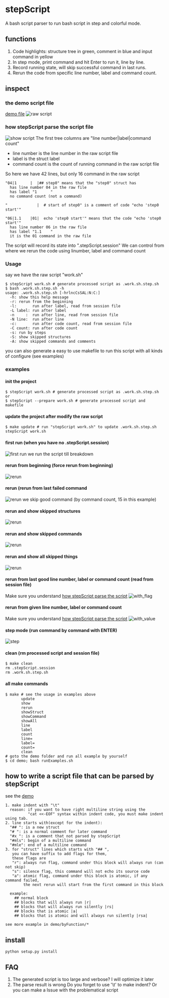 # stepScript
A bash script parser to run bash script in step and colorful mode.

## functions
1. Code highlights: structure tree in green, comment in blue and input command in yellow
2. In step mode, print command and hit Enter to run it, line by line.
3. Record running state, will skip successful command in last runs.
4. Rerun the code from specific line number, label and command count.

## inspect
### the demo script file
[demo file](./demo/work.sh)
![raw script](./figs/raw_script.png)
### how stepScript parse the script file
![show script](./figs/show.png)
The first tree columns are "line number|label|command count"
* line number is the line number in the raw script file
* label is the struct label
* command count is the count of running command in the raw script file

So here we have 42 lines, but only 16 command in the raw script
```
"04|1      |  |## step0" means that the "step0" struct has
  has line number 04 in the raw file
  has label "1      "
  no command count (not a command)

"             |  # start of step0" is a comment of code "echo 'step0 start'"

"06|1.1    |01|  echo 'step0 start'" means that the code "echo 'step0 start'"
  has line number 06 in the raw file
  has label "1.1    "
  it is the 01 command in the raw file
```
The script will record its state into ".stepScript.session"
We can control from where we rerun the code using linumber, label and command count
### Usage
say we have the raw script "work.sh"
```shell
$ stepScript work.sh # generate processed script as .work.sh.step.sh
$ bash .work.sh.step.sh -h
usage: .work.sh.step.sh [-hrlncCsSAL:N:C:]
  -h: show this help message
  -r: rerun from the beginning
  -l:       run after label, read from session file
  -L label: run after label
  -n     :  run after line, read from session file
  -N line:  run after line
  -c:       run after code count, read from session file
  -C count: run after code count
  -s: run by steps
  -S: show skipped structures
  -A: show skipped commands and comments
```
you can also generate a easy to use makefile to run this script with all kinds of configure (see examples)
### examples
#### init the project
```shell
$ stepScript work.sh # generate processed script as .work.sh.step.sh
or
$ stepScript --prepare work.sh # generate processed script and makefile
```
#### update the project after modify the raw script
```shell
$ make update # run "stepScript work.sh" to update .work.sh.step.sh
stepScript work.sh
```
#### first run (when you have no .stepScript.session)
![first run](./figs/first_run.png)
we run the script till breakdown
#### rerun from beginning (force rerun from beginning)
![rerun](./figs/rerun_beginning.png)
#### rerun (rerun from last failed command
![rerun](./figs/rerun.png)
we skip good command (by command count, 15 in this example)
#### rerun and show skipped structures
![rerun](./figs/rerun_showStruct.png)
#### rerun and show skipped commands
![rerun](./figs/rerun_showCommand.png)
#### rerun and show all skipped things
![rerun](./figs/rerun_showAll.png)
#### rerun from last good line number, label or command count (read from session file)
Make sure you understand [how stepScript parse the script](#how-stepscript-parse-the-script-file)
![with_flag](./figs/with_flag.png)
#### rerun from given line number, label or command count
Make sure you understand [how stepScript parse the script](#how-stepscript-parse-the-script-file)
![with_value](./figs/with_value.png)
#### step mode (run command by command with ENTER)
![step](./figs/step.gif)
#### clean (rm processed script and session file)
```shell
$ make clean
rm .stepScript.session
rm .work.sh.step.sh
```
#### all make commands
```shell
$ make # see the usage in examples above
       update
       show
       rerun
       showStruct
       showCommand
       showAll
       line
       label
       count
       line=
       label=
       count=
       clean
# goto the demo folder and run all example by yourself
$ cd demo; bash runExamples.sh
```
## how to write a script file that can be parsed by stepScript
see the [demo](#the-demo-script-file)
```
1. make indent with "\t"
  reason: if you want to have right multiline string using the
          "cat <<-EOF" syntax within indent code, you must make indent using tab.
2. line starts with(except for the indent):
  "## ": is a new struct
  "# ": is a normal comment for later command
  "#x ": is a comment that not parsed by stepScript
  "#mls": begin of a multiline command
  "#mle": end of a multiline command
3. for "struct" lines which starts with "## ",
   you can have suffix to add flags for them,
   these flags are
   "r": always run flag, command under this block will always run (can not skip)
   "s": silence flag, this command will not echo its source code
   "a": atomic flag, command under this block is atomic, if any command failed,
        the next rerun will start from the first command in this block

  example:
    ## normal block
    ## blocks that will always run |r|
    ## blocks that will always run silently |rs|
    ## blocks that is atomic |a|
    ## blocks that is atomic and will always run silently |rsa|

see more example in demo/byFunction/*
```
## install
```
python setup.py install
```
## FAQ
1. The generated script is too large and verbose?
  I will optimize it later
2. The parse result is wrong
  Do you forget to use '\t' to make indent? Or you can make a Issue with the problematical script
